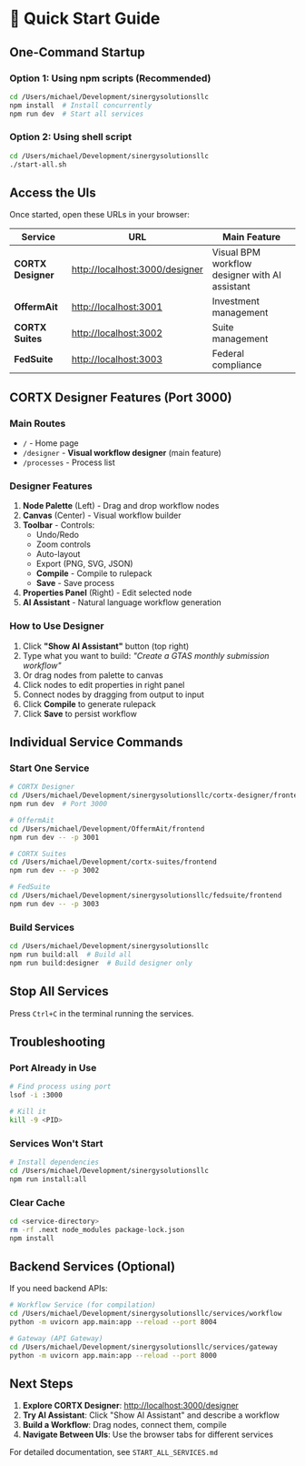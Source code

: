 # 🚀 Quick Start Guide

## One-Command Startup

### Option 1: Using npm scripts (Recommended)

```bash
cd /Users/michael/Development/sinergysolutionsllc
npm install  # Install concurrently
npm run dev  # Start all services
```

### Option 2: Using shell script

```bash
cd /Users/michael/Development/sinergysolutionsllc
./start-all.sh
```

## Access the UIs

Once started, open these URLs in your browser:

| Service | URL | Main Feature |
|---------|-----|--------------|
| **CORTX Designer** | <http://localhost:3000/designer> | Visual BPM workflow designer with AI assistant |
| **OffermAit** | <http://localhost:3001> | Investment management |
| **CORTX Suites** | <http://localhost:3002> | Suite management |
| **FedSuite** | <http://localhost:3003> | Federal compliance |

## CORTX Designer Features (Port 3000)

### Main Routes

- `/` - Home page
- `/designer` - **Visual workflow designer** (main feature)
- `/processes` - Process list

### Designer Features

1. **Node Palette** (Left) - Drag and drop workflow nodes
2. **Canvas** (Center) - Visual workflow builder
3. **Toolbar** - Controls:
   - Undo/Redo
   - Zoom controls
   - Auto-layout
   - Export (PNG, SVG, JSON)
   - **Compile** - Compile to rulepack
   - **Save** - Save process
4. **Properties Panel** (Right) - Edit selected node
5. **AI Assistant** - Natural language workflow generation

### How to Use Designer

1. Click **"Show AI Assistant"** button (top right)
2. Type what you want to build: *"Create a GTAS monthly submission workflow"*
3. Or drag nodes from palette to canvas
4. Click nodes to edit properties in right panel
5. Connect nodes by dragging from output to input
6. Click **Compile** to generate rulepack
7. Click **Save** to persist workflow

## Individual Service Commands

### Start One Service

```bash
# CORTX Designer
cd /Users/michael/Development/sinergysolutionsllc/cortx-designer/frontend
npm run dev  # Port 3000

# OffermAit
cd /Users/michael/Development/OffermAit/frontend
npm run dev -- -p 3001

# CORTX Suites
cd /Users/michael/Development/cortx-suites/frontend
npm run dev -- -p 3002

# FedSuite
cd /Users/michael/Development/sinergysolutionsllc/fedsuite/frontend
npm run dev -- -p 3003
```

### Build Services

```bash
cd /Users/michael/Development/sinergysolutionsllc
npm run build:all  # Build all
npm run build:designer  # Build designer only
```

## Stop All Services

Press `Ctrl+C` in the terminal running the services.

## Troubleshooting

### Port Already in Use

```bash
# Find process using port
lsof -i :3000

# Kill it
kill -9 <PID>
```

### Services Won't Start

```bash
# Install dependencies
cd /Users/michael/Development/sinergysolutionsllc
npm run install:all
```

### Clear Cache

```bash
cd <service-directory>
rm -rf .next node_modules package-lock.json
npm install
```

## Backend Services (Optional)

If you need backend APIs:

```bash
# Workflow Service (for compilation)
cd /Users/michael/Development/sinergysolutionsllc/services/workflow
python -m uvicorn app.main:app --reload --port 8004

# Gateway (API Gateway)
cd /Users/michael/Development/sinergysolutionsllc/services/gateway
python -m uvicorn app.main:app --reload --port 8000
```

## Next Steps

1. **Explore CORTX Designer**: <http://localhost:3000/designer>
2. **Try AI Assistant**: Click "Show AI Assistant" and describe a workflow
3. **Build a Workflow**: Drag nodes, connect them, compile
4. **Navigate Between UIs**: Use the browser tabs for different services

For detailed documentation, see `START_ALL_SERVICES.md`
